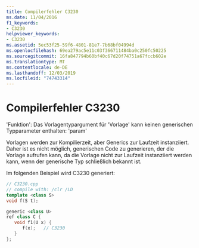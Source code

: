 ```yaml
---
title: Compilerfehler C3230
ms.date: 11/04/2016
f1_keywords:
- C3230
helpviewer_keywords:
- C3230
ms.assetid: 5ec53f25-59f6-4801-81e7-7b68bf04994d
ms.openlocfilehash: 69ea279ac5e11c03f366711484ba0c250fc50225
ms.sourcegitcommit: 16fa847794b60bf40c67d20f74751a67fccb602e
ms.translationtype: MT
ms.contentlocale: de-DE
ms.lasthandoff: 12/03/2019
ms.locfileid: "74743314"
---
```

# <a name="compiler-error-c3230"></a>Compilerfehler C3230

'Funktion': Das Vorlagentypargument für 'Vorlage' kann keinen generischen Typparameter enthalten: 'param'

Vorlagen werden zur Kompilierzeit, aber Generics zur Laufzeit instanziiert. Daher ist es nicht möglich, generischen Code zu generieren, der die Vorlage aufrufen kann, da die Vorlage nicht zur Laufzeit instanziiert werden kann, wenn der generische Typ schließlich bekannt ist.

Im folgenden Beispiel wird C3230 generiert:

```cpp
// C3230.cpp
// compile with: /clr /LD
template <class S>
void f(S t);

generic <class U>
ref class C {
   void f1(U x) {
      f(x);   // C3230
   }
};
```
